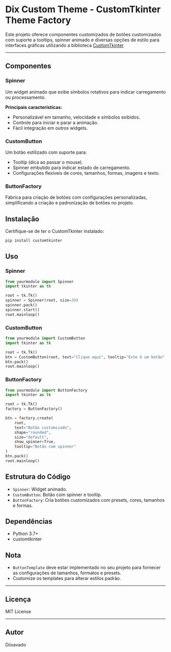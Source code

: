 
# Dix Custom Theme - CustomTkinter Theme Factory

Este projeto oferece componentes customizados  de botões customizados com suporte a tooltips, spinner animado e diversas opções de estilo para interfaces gráficas utilizando a biblioteca [CustomTkinter](https://github.com/TomSchimansky/CustomTkinter)

---

## Componentes

### Spinner

Um widget animado que exibe símbolos rotativos para indicar carregamento ou processamento.

**Principais características:**
- Personalizável em tamanho, velocidade e símbolos exibidos.
- Controle para iniciar e parar a animação.
- Fácil integração em outros widgets.

### CustomButton

Um botão estilizado com suporte para:
- Tooltip (dica ao passar o mouse).
- Spinner embutido para indicar estado de carregamento.
- Configurações flexíveis de cores, tamanhos, formas, imagens e texto.

### ButtonFactory

Fábrica para criação de botões com configurações personalizadas, simplificando a criação e padronização de botões no projeto.

## Instalação

Certifique-se de ter o CustomTkinter instalado:

```bash
pip install customtkinter
```

## Uso

### Spinner

```python
from yourmodule import Spinner
import tkinter as tk

root = tk.Tk()
spinner = Spinner(root, size=30)
spinner.pack()
spinner.start()
root.mainloop()
```

### CustomButton

```python
from yourmodule import CustomButton
import tkinter as tk

root = tk.Tk()
btn = CustomButton(root, text="Clique aqui", tooltip="Este é um botão", show_spinner=True)
btn.pack()
root.mainloop()
```

### ButtonFactory

```python
from yourmodule import ButtonFactory
import tkinter as tk

root = tk.Tk()
factory = ButtonFactory()

btn = factory.create(
    root,
    text="Botão customizado",
    shape="rounded",
    size="default",
    show_spinner=True,
    tooltip="Botão com spinner"
)
btn.pack()
root.mainloop()
```

## Estrutura do Código

- `Spinner`: Widget animado.
- `CustomButton`: Botão com spinner e tooltip.
- `ButtonFactory`: Cria botões customizados com presets, cores, tamanhos e formas.

## Dependências

- Python 3.7+
- customtkinter


## Nota

- `ButtonTemplate` deve estar implementado no seu projeto para fornecer as configurações de tamanhos, formatos e presets.
- Customize os templates para alterar estilos padrão.

---

## Licença

MIT License

---

## Autor

Diixavado
